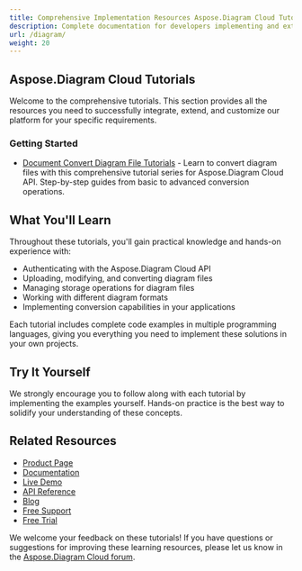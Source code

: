 ```yaml
---
title: Comprehensive Implementation Resources Aspose.Diagram Cloud Tutorials
description: Complete documentation for developers implementing and extending our platform. Includes API references, code examples, best practices, and troubleshooting.
url: /diagram/
weight: 20
---
```


## Aspose.Diagram Cloud Tutorials

Welcome to the comprehensive tutorials. This section provides all the resources you need to successfully integrate, extend, and customize our platform for your specific requirements.

### Getting Started

- [Document Convert Diagram File Tutorials](/diagram/convert-diagram-file/) - Learn to convert diagram files with this comprehensive tutorial series for Aspose.Diagram Cloud API. Step-by-step guides from basic to advanced conversion operations.

## What You'll Learn

Throughout these tutorials, you'll gain practical knowledge and hands-on experience with:

- Authenticating with the Aspose.Diagram Cloud API
- Uploading, modifying, and converting diagram files
- Managing storage operations for diagram files
- Working with different diagram formats
- Implementing conversion capabilities in your applications

Each tutorial includes complete code examples in multiple programming languages, giving you everything you need to implement these solutions in your own projects.

## Try It Yourself

We strongly encourage you to follow along with each tutorial by implementing the examples yourself. Hands-on practice is the best way to solidify your understanding of these concepts.

## Related Resources

- [Product Page](https://products.aspose.cloud/diagram/)
- [Documentation](https://docs.aspose.cloud/diagram/)
- [Live Demo](https://products.aspose.app/diagram/family)
- [API Reference](https://reference.aspose.cloud/diagram/)
- [Blog](https://blog.aspose.cloud/category/diagram/)
- [Free Support](https://forum.aspose.cloud/c/diagram/27/)
- [Free Trial](https://dashboard.aspose.cloud/#/apps)

We welcome your feedback on these tutorials! If you have questions or suggestions for improving these learning resources, please let us know in the [Aspose.Diagram Cloud forum](https://forum.aspose.cloud/c/diagram/27/).

